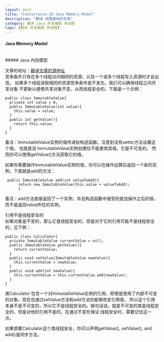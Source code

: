 ```yaml
---
layout: post
title: "Concurrence-10-Java Memory Model"
description: "翻译 梳理基础的东西"
category: 翻译 java 并发编程 多线程
tags: [翻译 并发编程 多线程]
---
```

#### Java Memory Model
<br/>
##### Java 内存模型
<br/>

文章的地址：[翻译文章的源地址](http://tutorials.jenkov.com/java-concurrency/java-memory-model.html)
<br/>
竞争条件只有在多个线程访问相同的资源，以及一个或多个线程写入资源时才会出现。
如果多个线程读取相同的资源竞争条件是不发生。我们可以确保线程之间共享对象
不更新以便使共享对象不变，从而线程安全的。下面是一个示例：    

```
public class ImmutableValue{
  private int value = 0;
  public ImmutableValue(int value){
    this.value = value;
  }
  public int getValue(){
    return this.value;
  }
}
```

备注：ImmutableValue实例的值传递给构造函数。注意到没有setter方法设置这个值。 也就是说
ImmutableValue实例创建后不能更改其值。它是不可变的。 然而你可以使用getValue()方法获取它的值。  

如果你需要操作ImmutableValue实例的值，你可以在操作运算后返回一个新的实例，下面就是add的方法：   
  
 
```
 public ImmutableValue add(int valueToAdd){
      return new ImmutableValue(this.value + valueToAdd);
      }
```

备注：add方法直接返回了一个实例，并且构造函数中接受的是加操作之后的值，而不是返回value所在的实例。   

引用不是线程安全的  
如果对象是不变的，那么它是线程安全的，但是对于它的引用可能不是线程安全的，见下例：   
   
```
public class Calculator{
  private ImmutableValue currentValue = null;
  public ImmutableValue getValue(){
    return currentValue;
  }
  public void setValue(ImmutableValue newValue){
    this.currentValue = newValue;
  }
  public void add(int newValue){
    this.currentValue = this.currentValue.add(newValue);
  }
}
```  

类Calculator 包含一个对ImmutableValue实例的引用，即使是使用了内部不可变的对象，现在也通过setValue方法和add方法你能够改变引用值， 
所以这个引用本身不是不可变的，所以它不是线程安全的。换句话说，就是不可变的类是线程安全的，但是对他的引用不是的。在通过不变形保证
线程安全时，需要记住这一点。

如果想要Calculator这个类线程安全，你可以声明getValue(), setValue(), and add()是同步方法。
